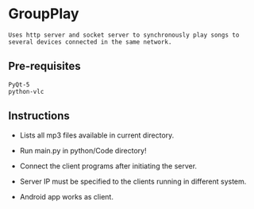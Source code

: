 # GroupPlay
    Uses http server and socket server to synchronously play songs to several devices connected in the same network.

## Pre-requisites
    PyQt-5
    python-vlc


## Instructions
- Lists all mp3 files available in current directory.

- Run main.py in python/Code directory!

- Connect the client programs after initiating the server.

- Server IP must be specified to the clients running in different system.

- Android app works as client.
